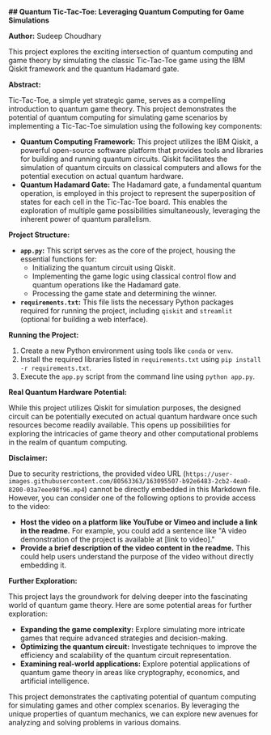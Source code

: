 **## Quantum Tic-Tac-Toe: Leveraging Quantum Computing for Game Simulations**

**Author:** Sudeep Choudhary

This project explores the exciting intersection of quantum computing and game theory by simulating the classic Tic-Tac-Toe game using the IBM Qiskit framework and the quantum Hadamard gate.

**Abstract:**

Tic-Tac-Toe, a simple yet strategic game, serves as a compelling introduction to quantum game theory. This project demonstrates the potential of quantum computing for simulating game scenarios by implementing a Tic-Tac-Toe simulation using the following key components:

* **Quantum Computing Framework:** This project utilizes the IBM Qiskit, a powerful open-source software platform that provides tools and libraries for building and running quantum circuits. Qiskit facilitates the simulation of quantum circuits on classical computers and allows for the potential execution on actual quantum hardware.
* **Quantum Hadamard Gate:** The Hadamard gate, a fundamental quantum operation, is employed in this project to represent the superposition of states for each cell in the Tic-Tac-Toe board. This enables the exploration of multiple game possibilities simultaneously, leveraging the inherent power of quantum parallelism.

**Project Structure:**

* **`app.py`:** This script serves as the core of the project, housing the essential functions for:
    * Initializing the quantum circuit using Qiskit.
    * Implementing the game logic using classical control flow and quantum operations like the Hadamard gate.
    * Processing the game state and determining the winner.
* **`requirements.txt`:** This file lists the necessary Python packages required for running the project, including `qiskit` and `streamlit` (optional for building a web interface).

**Running the Project:**

1. Create a new Python environment using tools like `conda` or `venv`.
2. Install the required libraries listed in `requirements.txt` using `pip install -r requirements.txt`.
3. Execute the `app.py` script from the command line using `python app.py`.

**Real Quantum Hardware Potential:**

While this project utilizes Qiskit for simulation purposes, the designed circuit can be potentially executed on actual quantum hardware once such resources become readily available. This opens up possibilities for exploring the intricacies of game theory and other computational problems in the realm of quantum computing.

**Disclaimer:**

Due to security restrictions, the provided video URL (`https://user-images.githubusercontent.com/80563363/163095507-b92e6483-2cb2-4ea0-8200-03a7eee98f96.mp4`) cannot be directly embedded in this Markdown file. However, you can consider one of the following options to provide access to the video:

* **Host the video on a platform like YouTube or Vimeo and include a link in the readme.** For example, you could add a sentence like "A video demonstration of the project is available at [link to video]."
* **Provide a brief description of the video content in the readme.** This could help users understand the purpose of the video without directly embedding it.

**Further Exploration:**

This project lays the groundwork for delving deeper into the fascinating world of quantum game theory. Here are some potential areas for further exploration:

* **Expanding the game complexity:** Explore simulating more intricate games that require advanced strategies and decision-making.
* **Optimizing the quantum circuit:** Investigate techniques to improve the efficiency and scalability of the quantum circuit representation.
* **Examining real-world applications:** Explore potential applications of quantum game theory in areas like cryptography, economics, and artificial intelligence.

This project demonstrates the captivating potential of quantum computing for simulating games and other complex scenarios. By leveraging the unique properties of quantum mechanics, we can explore new avenues for analyzing and solving problems in various domains.
